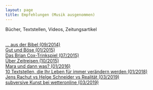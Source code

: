 ```yaml
---
layout: page
title: Empfehlungen (Musik ausgenommen)
---
```


Bücher, Textstellen, Videos, Zeitungsartikel<br><br>

[... aus der Bibel (09/2014)](https://grillmoebel.github.io/2014/09/15/nineteenth-post/)<br>
[Gut und Böse (01/2015)](https://grillmoebel.github.io/2015/01/19/thirtyfifth-post/)<br>
[Das Brian Cox-Trinkspiel (07/2015)](https://grillmoebel.github.io/2015/07/22/fiftyninth-post/)<br>
[Über Zeitreisen (10/2015)](https://grillmoebel.github.io/2015/10/21/seventyfirst-post/)<br>
[Mara und dann was? (01/2016)](https://grillmoebel.github.io/2016/01/09/eightyfifth-post/)<br>
[10 Textstellen, die Ihr Leben für immer verändern werden (01/2018)](https://grillmoebel.github.io/2018/01/01/fourtyeighth-post/)<br>
[Jens Rachut vs Helge Schneider vs Realität (03/2019)](https://grillmoebel.github.io/2019/03/10/ninetyfirst-post/)<br>
[subversive Kunst bei wetteronline (03/2019)](https://grillmoebel.github.io/2019/03/14/ninetysecond-post/)<br>

